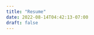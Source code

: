 ```yaml
---
title: "Resume"
date: 2022-08-14T04:42:13-07:00
draft: false
---
```


<div>
    <object data="resume_game_graphics_programmer.pdf" type="application/pdf" style="min-height:100vh;width:100%"></object>
</div>


